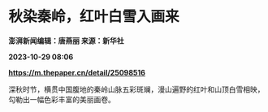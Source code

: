 # 秋染秦岭，红叶白雪入画来
**澎湃新闻编辑：唐燕丽 来源：新华社**

**2023-10-29 08:06**

**https://m.thepaper.cn/detail/25098516**

深秋时节，横贯中国腹地的秦岭山脉五彩斑斓，漫山遍野的红叶和山顶白雪相映，勾勒出一幅色彩丰富的美丽画卷。
